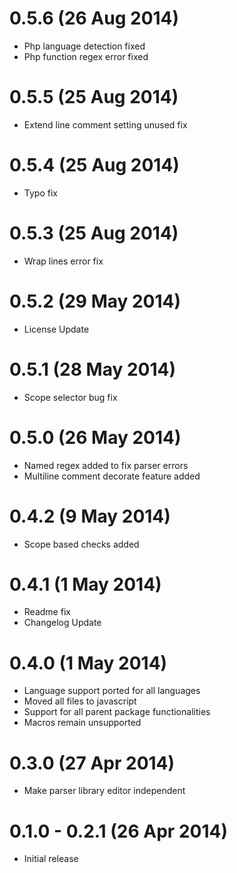 # 0.5.6 (26 Aug 2014)

* Php language detection fixed
* Php function regex error fixed

# 0.5.5 (25 Aug 2014)

* Extend line comment setting unused fix

# 0.5.4 (25 Aug 2014)

* Typo fix

# 0.5.3 (25 Aug 2014)

* Wrap lines error fix

# 0.5.2 (29 May 2014)

* License Update

# 0.5.1 (28 May 2014)

* Scope selector bug fix

# 0.5.0 (26 May 2014)

* Named regex added to fix parser errors
* Multiline comment decorate feature added

# 0.4.2 (9 May 2014)

* Scope based checks added

# 0.4.1 (1 May 2014)

* Readme fix
* Changelog Update

# 0.4.0 (1 May 2014)

* Language support ported for all languages
* Moved all files to javascript
* Support for all parent package functionalities
* Macros remain unsupported

# 0.3.0 (27 Apr 2014)

* Make parser library editor independent

# 0.1.0 - 0.2.1 (26 Apr 2014)

* Initial release
